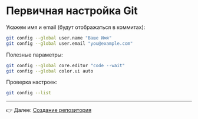 # Первичная настройка Git

Укажем имя и email (будут отображаться в коммитах):

```bash
git config --global user.name "Ваше Имя"
git config --global user.email "you@example.com"
```

Полезные параметры:
```bash
git config --global core.editor "code --wait"
git config --global color.ui auto
```

Проверка настроек:
```bash
git config --list
```

---

👉 Далее: [Создание репозитория](init.md)
